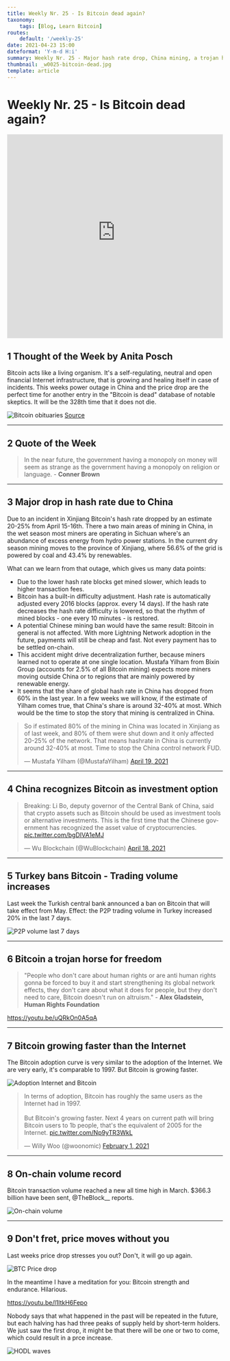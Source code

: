 ```yaml
---
title: Weekly Nr. 25 - Is Bitcoin dead again?
taxonomy:
    tags: [Blog, Learn Bitcoin]
routes:
    default: '/weekly-25'
date: 2021-04-23 15:00
dateformat: 'Y-m-d H:i'
summary: Weekly Nr. 25 - Major hash rate drop, China mining, a trojan horse for freedom, trading volume in Turkey increases, Bitcoin growing faster than the Internet, on-chain volume new record, price drops
thumbnail: _w0025-bitcoin-dead.jpg
template: article
---
```


# Weekly Nr. 25 - Is Bitcoin dead again?

<iframe width="100%" height="476" src="https://www.youtube-nocookie.com/embed/JCtbmOt9fDE" title="YouTube video player" frameborder="0" allow="accelerometer; autoplay; clipboard-write; encrypted-media; gyroscope; picture-in-picture; web-share" referrerpolicy="strict-origin-when-cross-origin" allowfullscreen></iframe>

## 1 Thought of the Week by Anita Posch
Bitcoin acts like a living organism. It's a self-regulating, neutral and open financial Internet infrastructure, that is growing and healing itself in case of incidents. This weeks power outage in China and the price drop are the perfect time for another entry in the "Bitcoin is dead" database of notable skeptics. It will be the 328th time that it does not die.

![Bitcoin obituaries](_w0025-bitcoin-dead.jpg) [Source](https://twitter.com/jerryxfeng)

---
## 2 Quote of the Week
> In the near future, the government having a monopoly on money will seem as strange as the government having a monopoly on religion or language. - **Conner Brown**

---
## 3 Major drop in hash rate due to China
Due to an incident in Xinjiang Bitcoin's hash rate dropped by an estimate 20-25% from April 15-16th. There a two main areas of mining in China, in the wet season most miners are operating in Sichuan where's an abundance of excess energy from hydro power stations. In the current dry season mining moves to the province of Xinjiang, where 56.6% of the grid is powered by coal and 43.4% by renewables. 

What can we learn from that outage, which gives us many data points:
* Due to the lower hash rate blocks get mined slower, which leads to higher transaction fees.
* Bitcoin has a built-in difficulty adjustment. Hash rate is automatically adjusted every 2016 blocks (approx. every 14 days). If the hash rate decreases the hash rate difficulty is lowered, so that the rhythm of mined blocks - one every 10 minutes - is restored.
* A potential Chinese mining ban would have the same result: Bitcoin in general is not affected. With more Lightning Network adoption in the future, payments will still be cheap and fast. Not every payment has to be settled on-chain. 
* This accident might drive decentralization further, because miners learned not to operate at one single location. Mustafa Yilham from Bixin Group (accounts for 2.5% of all Bitcoin mining) expects more miners moving outside China or to regions that are mainly powered by renewable energy.
* It seems that the share of global hash rate in China has dropped from 60% in the last year. In a few weeks we will know, if the estimate of Yilham comes true, that China's share is around 32-40% at most. Which would be the time to stop the story that mining is centralized in China.

<blockquote class="twitter-tweet"><p lang="en" dir="ltr">So if estimated 80% of the mining in China was located in Xinjiang as of last week, and 80% of them were shut down and it only affected 20-25% of the network. That means hashrate in China is currently around 32-40% at most. Time to stop the China control network FUD.</p>&mdash; Mustafa Yilham (@MustafaYilham) <a href="https://twitter.com/MustafaYilham/status/1384278277179674626?ref_src=twsrc%5Etfw">April 19, 2021</a></blockquote> 
<script async src="https://platform.twitter.com/widgets.js" charset="utf-8"></script>


---
## 4 China recognizes Bitcoin as investment option

<blockquote class="twitter-tweet"><p lang="en" dir="ltr">Breaking: Li Bo, deputy governor of the Central Bank of China, said that crypto assets such as Bitcoin should be used as investment tools or alternative investments. This is the first time that the Chinese government has recognized the asset value of cryptocurrencies. <a href="https://t.co/bgDIVA1eMJ">pic.twitter.com/bgDIVA1eMJ</a></p>&mdash; Wu Blockchain (@WuBlockchain) <a href="https://twitter.com/WuBlockchain/status/1383798033679224836?ref_src=twsrc%5Etfw">April 18, 2021</a></blockquote> 
<script async src="https://platform.twitter.com/widgets.js" charset="utf-8"></script>


---
## 5 Turkey bans Bitcoin - Trading volume increases
Last week the Turkish central bank announced a ban on Bitcoin that will take effect from May. Effect: the P2P trading volume in Turkey increased 20% in the last 7 days.

![P2P volume last 7 days](_w0025-turkey-p2p-volume.png)

---
## 6 Bitcoin a trojan horse for freedom

> "People who don't care about human rights or are anti human rights gonna be forced to buy it and start strengthening its global network effects, they don't care about what it does for people, but they don't need to care, Bitcoin doesn't run on altruism." - **Alex Gladstein, Human Rights Foundation**

https://youtu.be/uQRkOn0A5qA

---
## 7 Bitcoin growing faster than the Internet

The Bitcoin adoption curve is very similar to the adoption of the Internet. We are very early, it's comparable to 1997. But Bitcoin is growing faster.

![Adoption Internet and Bitcoin](_w0025-adoption-curve.png)

<blockquote class="twitter-tweet"><p lang="en" dir="ltr">In terms of adoption, Bitcoin has roughly the same users as the Internet had in 1997.<br><br>But Bitcoin&#39;s growing faster. Next 4 years on current path will bring Bitcoin users to 1b people, that&#39;s the equivalent of 2005 for the Internet. <a href="https://t.co/Np9yTR3WkL">pic.twitter.com/Np9yTR3WkL</a></p>&mdash; Willy Woo (@woonomic) <a href="https://twitter.com/woonomic/status/1356310219215699968?ref_src=twsrc%5Etfw">February 1, 2021</a></blockquote> 
<script async src="https://platform.twitter.com/widgets.js" charset="utf-8"></script>


---
## 8 On-chain volume record
Bitcoin transaction volume reached a new all time high in March. $366.3 billion have been sent, @TheBlock__ reports. 

![On-chain volume](_w0025-onchain-volume.jpg)

---
## 9 Don't fret, price moves without you
Last weeks price drop stresses you out? Don't, it will go up again. 

![BTC Price drop](_w0025-price-drop.png)

In the meantime I have a meditation for you: Bitcoin strength and endurance. Hilarious.

https://youtu.be/l1ltkH6Fepo 

Nobody says that what happened in the past will be repeated in the future, but each halving has had three peaks of supply held by short-term holders. We just saw the first drop, it might be that there will be one or two to come, which could result in a prce increase.

![HODL waves](_w0025-hodl-waves.jpg)


